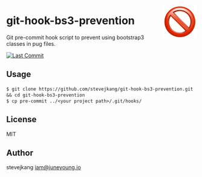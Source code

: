 <a href="https://github.com/stevejkang/git-hook-bs3-prevention"><img src="https://raw.githubusercontent.com/stevejkang/emoji-for-readme/master/emoji/prohibited.png" align="right" width="90" height="90" /></a>

# git-hook-bs3-prevention

  Git pre-commit hook script to prevent using bootstrap3 classes in pug files.

  [![Last Commit](https://img.shields.io/github/last-commit/stevejkang/git-hook-bs3-prevention.svg)](https://github.com/stevejkang/git-hook-bs3-prevention/commits)


## Usage

    $ git clone https://github.com/stevejkang/git-hook-bs3-prevention.git && cd git-hook-bs3-prevention
    $ cp pre-commit ../<your project path>/.git/hooks/

## License

  MIT

## Author

  stevejkang <iam@juneyoung.io>
